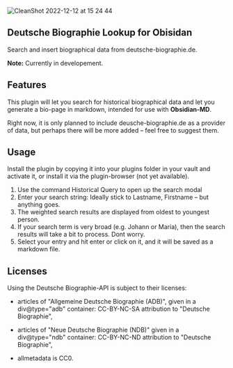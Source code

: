![CleanShot 2022-12-12 at 15 24 44](https://user-images.githubusercontent.com/63644885/207070529-98bd4563-2e1d-4bfd-a7d4-f8491d7dcc63.gif)

## Deutsche Biographie Lookup for Obisidan

Search and insert biographical data from deutsche-biographie.de.

**Note:** Currently in developement.

## Features

This plugin will let you search for historical biographical data and let you generate a bio-page in markdown, intended for use with **Obsidian-MD**.

Right now, it is only planned to include deusche-biographie.de as a provider of data, but perhaps there will be more added – feel free to suggest them.

## Usage

Install the plugin by copying it into your plugins folder in your vault and activate it, or install it via the plugin-browser (not yet available).

1. Use the command Historical Query to open up the search modal
2. Enter your search string: Ideally stick to Lastname, Firstname – but anything goes.
3. The weighted search results are displayed from oldest to youngest person.
4. If your search term is very broad (e.g. Johann or Maria), then the search results will take a bit to process. Dont worry.
5. Select your entry and hit enter or click on it, and it will be saved as a markdown file.

## Licenses

Using the Deutsche Biographie-API is subject to their licenses:

 - articles of "Allgemeine Deutsche Biographie (ADB)", given in a div@type="adb" container: CC-BY-NC-SA attribution to "Deutsche Biographie",

- articles of "Neue Deutsche Biographie (NDB)" given in a div@type="ndb" container: CC-BY-NC-ND attribution to "Deutsche Biographie",

- allmetadata is CC0.
